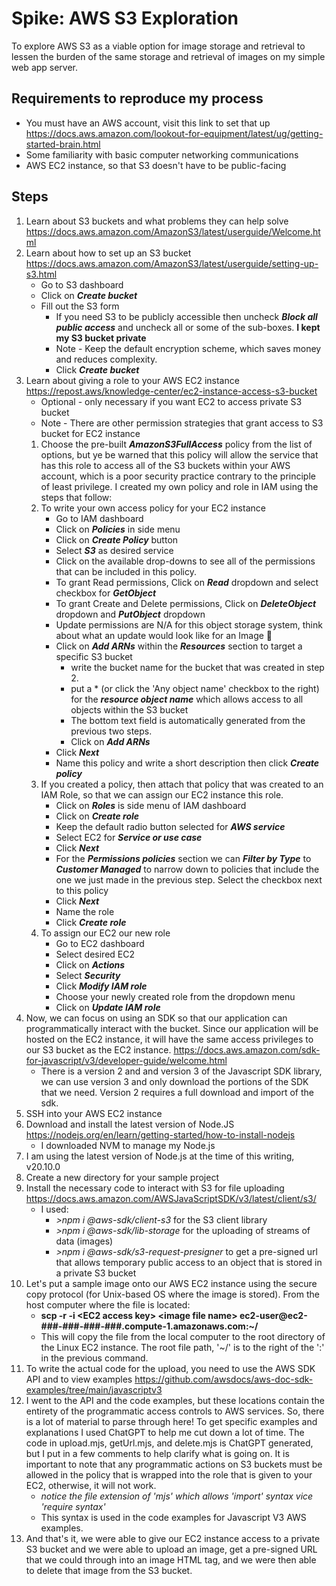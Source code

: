 # Spike: AWS S3 Exploration
To explore AWS S3 as a viable option for image storage and retrieval to lessen the burden of the same storage and retrieval of images on my simple web app server.

## Requirements to reproduce my process
- You must have an AWS account, visit this link to set that up https://docs.aws.amazon.com/lookout-for-equipment/latest/ug/getting-started-brain.html
- Some familiarity with basic computer networking communications
- AWS EC2 instance, so that S3 doesn't have to be public-facing

## Steps
1. Learn about S3 buckets and what problems they can help solve https://docs.aws.amazon.com/AmazonS3/latest/userguide/Welcome.html
2. Learn about how to set up an S3 bucket https://docs.aws.amazon.com/AmazonS3/latest/userguide/setting-up-s3.html
   - Go to S3 dashboard
   - Click on ***Create bucket***
   - Fill out the S3 form
      - If you need S3 to be publicly accessible then uncheck ***Block all public access*** and uncheck all or some of the sub-boxes. **I kept my S3 bucket private** 
      - Note - Keep the default encryption scheme, which saves money and reduces complexity.
      - Click ***Create bucket***
3. Learn about giving a role to your AWS EC2 instance https://repost.aws/knowledge-center/ec2-instance-access-s3-bucket
      - Optional - only necessary if you want EC2 to access private S3 bucket
      - Note - There are other permission strategies that grant access to S3 bucket for EC2 instance
   1. Choose the pre-built ***AmazonS3FullAccess*** policy from the list of options, but ye be warned that this policy will allow the service that has this role to access all of the S3 buckets within your AWS account, which is a poor security practice contrary to the principle of least privilege. I created my own policy and role in IAM using the steps that follow:
   2. To write your own access policy for your EC2 instance 
      - Go to IAM dashboard 
      - Click on ***Policies*** in side menu
      - Click on ***Create Policy*** button
      - Select ***S3*** as desired service
      - Click on the available drop-downs to see all of the permissions that can be included in this policy.
      - To grant Read permissions, Click on ***Read*** dropdown and select checkbox for ***GetObject***
      - To grant Create and Delete permissions, Click on ***DeleteObject*** dropdown and ***PutObject*** dropdown
      - Update permissions are N/A for this object storage system, think about what an update would look like for an Image 🤠
      - Click on ***Add ARNs*** within the ***Resources*** section to target a specific S3 bucket
        - write the bucket name for the bucket that was created in step 2.
        - put a * (or click the 'Any object name' checkbox to the right) for the ***resource object name*** which allows access to all objects within the S3 bucket
        - The bottom text field is automatically generated from the previous two steps.
        - Click on ***Add ARNs***
      - Click ***Next***
      - Name this policy and write a short description then click ***Create policy***
   3. If you created a policy, then attach that policy that was created to an IAM Role, so that we can assign our EC2 instance this role.
      - Click on ***Roles*** is side menu of IAM dashboard
      - Click on ***Create role***
      - Keep the default radio button selected for ***AWS service***
      - Select EC2 for ***Service or use case***
      - Click ***Next***
      - For the ***Permissions policies*** section we can ***Filter by Type*** to ***Customer Managed*** to narrow down to policies that include the one we just made in the previous step. Select the checkbox next to this policy
      - Click ***Next***
      - Name the role
      - Click ***Create role***
    4. To assign our EC2 our new role
       - Go to EC2 dashboard
       - Select desired EC2
       - Click on ***Actions***
       - Select ***Security***
       - Click ***Modify IAM role***
       - Choose your newly created role from the dropdown menu
       - Click on ***Update IAM role***
4. Now, we can focus on using an SDK so that our application can programmatically interact with the bucket. Since our application will be hosted on the EC2 instance, it will have the same access privileges to our S3 bucket as the EC2 instance. https://docs.aws.amazon.com/sdk-for-javascript/v3/developer-guide/welcome.html
   - There is a version 2 and and version 3 of the Javascript SDK library, we can use version 3 and only download the portions of the SDK that we need. Version 2 requires a full download and import of the sdk.
5. SSH into your AWS EC2 instance
6. Download and install the latest version of Node.JS https://nodejs.org/en/learn/getting-started/how-to-install-nodejs
   - I downloaded NVM to manage my Node.js 
7. I am using the latest version of Node.js at the time of this writing, v20.10.0
8. Create a new directory for your sample project
9. Install the necessary code to interact with S3 for file uploading https://docs.aws.amazon.com/AWSJavaScriptSDK/v3/latest/client/s3/
   - I used:
     - *>npm i @aws-sdk/client-s3* for the S3 client library
     - *>npm i @aws-sdk/lib-storage* for the uploading of streams of data (images) 
     - *>npm i @aws-sdk/s3-request-presigner* to get a pre-signed url that allows temporary public access to an object that is stored in a private S3 bucket 
10. Let's put a sample image onto our AWS EC2 instance using the secure copy protocol (for Unix-based OS where the image is stored). From the host computer where the file is located:
    - **scp -r -i \<EC2 access key> \<image file name> ec2-user@ec2-###-###-###-###.compute-1.amazonaws.com:~/**
    - This will copy the file from the local computer to the root directory of the Linux EC2 instance. The root file path, '~/' is to the right of the ':' in the previous command.
11. To write the actual code for the upload, you need to use the AWS SDK API and to view examples https://github.com/awsdocs/aws-doc-sdk-examples/tree/main/javascriptv3
12. I went to the API and the code examples, but these locations contain the entirety of the programmatic access controls to AWS services. So, there is a lot of material to parse through here! To get specific examples and explanations I used ChatGPT to help me cut down a lot of time. The code in upload.mjs, getUrl.mjs, and delete.mjs is ChatGPT generated, but I put in a few comments to help clarify what is going on. It is important to note that any programmatic actions on S3 buckets must be allowed in the policy that is wrapped into the role that is given to your EC2, otherwise, it will not work.
    - *notice the file extension of 'mjs' which allows 'import' syntax vice 'require syntax'*
    - This syntax is used in the code examples for Javascript V3 AWS examples.
13. And that's it, we were able to give our EC2 instance access to a private S3 bucket and we were able to upload an image, get a pre-signed URL that we could through into an image HTML tag, and we were then able to delete that image from the S3 bucket.  
